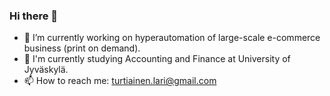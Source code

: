 ### Hi there 👋

- 🔭 I’m currently working on hyperautomation of large-scale e-commerce business (print on demand).
- 🧮 I'm currently studying Accounting and Finance at University of Jyväskylä.
- 📫 How to reach me: turtiainen.lari@gmail.com